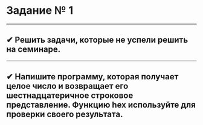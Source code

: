 # Задание № 1
___
## ✔ Решить задачи, которые не успели решить на семинаре.
___
## ✔ Напишите программу, которая получает целое число и возвращает его шестнадцатеричное строковое представление. Функцию hex используйте для проверки своего результата.